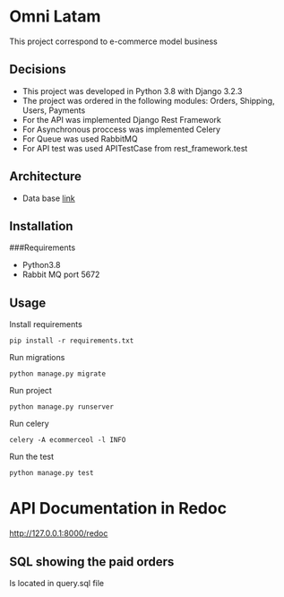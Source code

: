 # Omni Latam

This project correspond to e-commerce model business 

## Decisions

- This project was developed in Python 3.8  with Django  3.2.3
- The project was ordered in the following modules: Orders, Shipping, Users, Payments
- For the API  was implemented Django Rest Framework
- For Asynchronous proccess was implemented Celery
- For Queue was used RabbitMQ  
- For API test was used APITestCase from rest_framework.test

## Architecture


- Data base  [link](https://drive.google.com/file/d/1-roXGWDPlr0gOjpaf6I1D34nAhykGmfo/view?usp=sharing)


## Installation

###Requirements 
- Python3.8
- Rabbit MQ port 5672 

## Usage

Install requirements 


```
pip install -r requirements.txt
```

Run migrations

```
python manage.py migrate
```

Run project

```
python manage.py runserver 
```

Run celery 

```
celery -A ecommerceol -l INFO
```

Run the test

```
python manage.py test
```

# API Documentation in Redoc 

http://127.0.0.1:8000/redoc 

## SQL showing the paid orders 

Is located in query.sql file

